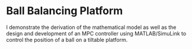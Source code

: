 # Ball Balancing Platform

I demonstrate the derivation of the mathematical model as well as the design and development of an MPC controller using MATLAB/SimuLink to control the position of a ball on a tiltable platform.
